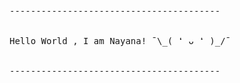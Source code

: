 <pre>
----------------------------------------


<span>Hello World , I am Nayana! ¯\_( ❛ ᴗ ❛ )_/¯

</span>
----------------------------------------

<!-- ### and just a funny gif...😛
![](https://media.giphy.com/media/13GIgrGdslD9oQ/giphy.gif) -->
